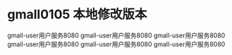 # gmall0105 本地修改版本

gmall-user用户服务8080
gmall-user用户服务8080
gmall-user用户服务8080
gmall-user用户服务8080
gmall-user用户服务8080
gmall-user用户服务8080